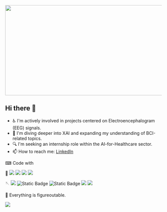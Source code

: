 <img src="https://media2.giphy.com/media/3oz8xTfD5SrkAwNNUQ/giphy.gif" width="920" height="290">


## Hi there 👋 
<!-- **FishCatCake/FishCatCake** is a ✨ _special_ ✨ repository because its `README.md` (this file) appears on your GitHub profile. -->

- ♿ I'm actively involved in projects centered on Electroencephalogram (EEG) signals.
- 📕 I'm diving deeper into XAI and expanding my understanding of BCI-related topics.
- 🔍 I'm seeking an internship role within the AI-for-Healthcare sector.
- 📫 How to reach me: [LinkedIn](https://www.linkedin.com/in/yicen-liu-nov2nd/)


⌨ Code with  

🐍 ![](https://img.shields.io/badge/Python-blue)
![](https://img.shields.io/badge/Pytorch-C70039)
![](https://img.shields.io/badge/MNE-black)
![](https://img.shields.io/badge/Tensorflow-orange)

🪡 ![](https://img.shields.io/badge/C++-5DADE2)
![Static Badge](https://img.shields.io/badge/Kotlin-8E44AD)
![Static Badge](https://img.shields.io/badge/JAVA-7B241C)
![](https://img.shields.io/badge/Vue.js-9cf)
![](https://img.shields.io/badge/SpringBoot-green)

💬 Everything is figureoutable.  

![](https://img.shields.io/badge/JetBrains-aficionado-ff69b4)


<!-- 
- 🔭 I’m currently working on loads of assignments...
- 🌱 I’m currently learning DotNet
- 👯 I’m looking to collaborate on anyone except for freeriders 
- 🤔 I’m looking for help with algorithms
- 💬 We could be friends as long as you like Zhou Shen or his songs :)
- 📫 How to reach me: GitHub -->
